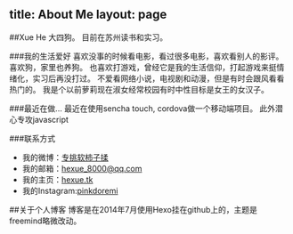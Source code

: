 title: About Me
layout: page
---
##Xue He
大四狗。
目前在苏州读书和实习。

###我的生活爱好
喜欢没事的时候看电影，看过很多电影，喜欢看别人的影评。
喜欢狗，家里也养狗。
也喜欢打游戏，曾经它是我的生活信仰，打起游戏来挺情绪化，实习后再没打过。
不爱看网络小说，电视剧和动漫，但是有时会跟风看看热门的。
我是个以前萝莉现在淑女经常校园有时中性目标是女王的女汉子。

###最近在做...
最近在使用sencha touch, cordova做一个移动端项目。
此外潜心专攻javascript

###联系方式
+ 我的微博：[专挑软柿子揉](http://www.weibo.com/3480820781/)
+ 我的邮箱：[hexue_8000@qq.com](mailto:hexue_8000@qq.com)
+ 我的主页：[hexue.tk](http://hexue.tk)
+ 我的Instagram:[pinkdoremi](http://instagram.com/pinkdoremi)

##关于个人博客
博客是在2014年7月使用Hexo挂在github上的，主题是freemind略微改动。